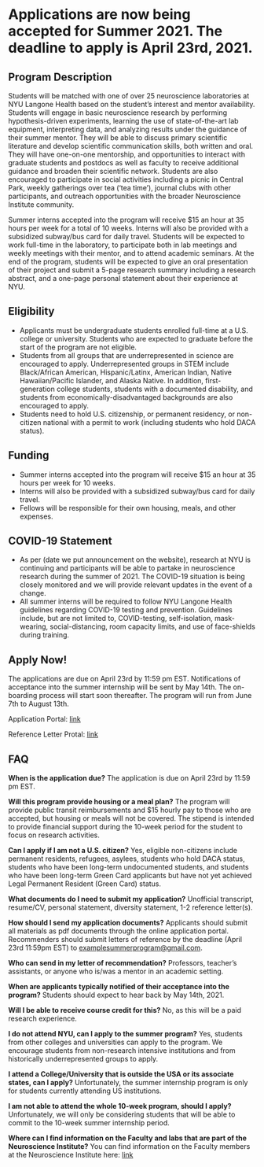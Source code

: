 # **Applications are now being accepted for Summer 2021. The deadline to apply is April 23rd, 2021.**

## Program Description

Students will be matched with one of over 25 neuroscience laboratories at NYU Langone Health based on the student’s interest and mentor availability. Students will engage in basic neuroscience research by performing hypothesis-driven experiments, learning the use of state-of-the-art lab equipment, interpreting data, and analyzing results under the guidance of their summer mentor. They will be able to discuss primary scientific literature and develop scientific communication skills, both written and oral. They will have one-on-one mentorship, and opportunities to interact with graduate students and postdocs as well as faculty to receive additional guidance and broaden their scientific network. Students are also encouraged to participate in social activities including a picnic in Central Park, weekly gatherings over tea (‘tea time’), journal clubs with other participants, and outreach opportunities with the broader Neuroscience Institute community.

Summer interns accepted into the program will receive $15 an hour at 35 hours per week for a total of 10 weeks. Interns will also be provided with a subsidized subway/bus card for daily travel. Students will be expected to work full-time in the laboratory, to participate both in lab meetings and weekly meetings with their mentor, and to attend academic seminars. At the end of the program, students will be expected to give an oral presentation of their project and submit a 5-page research summary including a research abstract, and a one-page personal statement about their experience at NYU.

## Eligibility

- Applicants must be undergraduate students enrolled full-time at a U.S. college or university. Students who are expected to graduate before the start of the program are not eligible.
- Students from all groups that are underrepresented in science are encouraged to apply. Underrepresented groups in STEM include Black/African American, Hispanic/Latinx, American Indian, Native Hawaiian/Pacific Islander, and Alaska Native. In addition, first-generation college students, students with a documented disability, and students from economically-disadvantaged backgrounds are also encouraged to apply.
- Students need to hold U.S. citizenship, or permanent residency, or non-citizen national with a permit to work (including students who hold DACA status).

## Funding

- Summer interns accepted into the program will receive $15 an hour at 35 hours per week for 10 weeks.
- Interns will also be provided with a subsidized subway/bus card for daily travel.
- Fellows will be responsible for their own housing, meals, and other expenses.

## COVID-19 Statement 

- As per (date we put announcement on the website), research at NYU is continuing and participants will be able to partake in neuroscience research during the summer of 2021. The COVID-19 situation is being closely monitored and we will provide relevant updates in the event of a change.
- All summer interns will be required to follow NYU Langone Health guidelines regarding COVID-19 testing and prevention. Guidelines include, but are not limited to, COVID-testing, self-isolation, mask-wearing, social-distancing, room capacity limits, and use of face-shields during training. 

## Apply Now!

The applications are due on April 23rd by 11:59 pm EST. Notifications of acceptance into the summer internship will be sent by May 14th. The on-boarding process will start soon thereafter. The program will run from June 7th to August 13th. 

Application Portal: [link](https://nyumc.qualtrics.com/jfe/form/SV_cZml4B3qOariMN8)

Reference Letter Protal: [link](https://nyumc.qualtrics.com/jfe/form/SV_3LdjR0HJjNrPuOW)

## FAQ

**When is the application due?**
The application is due on April 23rd by 11:59 pm EST.

**Will this program provide housing or a meal plan?**
The program will provide public transit reimbursements and $15 hourly pay to those who are accepted, but housing or meals will not be covered. The stipend is intended to provide financial support during the 10-week period for the student to focus on research activities. 

**Can I apply if I am not a U.S. citizen?**
Yes, eligible non-citizens include permanent residents, refugees, asylees, students who hold DACA status, students who have been long-term undocumented students, and students who have been long-term Green Card applicants but have not yet achieved Legal Permanent Resident (Green Card) status. 

**What documents do I need to submit my application?**
Unofficial transcript, resume/CV, personal statement, diversity statement, 1-2 reference letter(s).

**How should I send my application documents?**
Applicants should submit all materials as pdf documents through the online application portal. Recommenders should submit letters of reference by the deadline (April 23rd 11:59pm EST) to examplesummerprogram@gmail.com. 

**Who can send in my letter of recommendation?**
Professors, teacher’s assistants, or anyone who is/was a mentor in an academic setting.

**When are applicants typically notified of their acceptance into the program?**
Students should expect to hear back by May 14th, 2021.

**Will I be able to receive course credit for this?**
No, as this will be a paid research experience. 

**I do not attend NYU, can I apply to the summer program?**
Yes, students from other colleges and universities can apply to the program. We encourage students from non-research intensive institutions and from historically underrepresented groups to apply. 

**I attend a College/University that is outside the USA or its associate states, can I apply?**
Unfortunately, the summer internship program is only for students currently attending US institutions. 

**I am not able to attend the whole 10-week program, should I apply?**
Unfortunately, we will only be considering students that will be able to commit to the 10-week summer internship period. 

**Where can I find information on the Faculty and labs that are part of the Neuroscience Institute?**
You can find information on the Faculty members at the Neuroscience Institute here: [link](https://med.nyu.edu/departments-institutes/neuroscience/faculty)  
